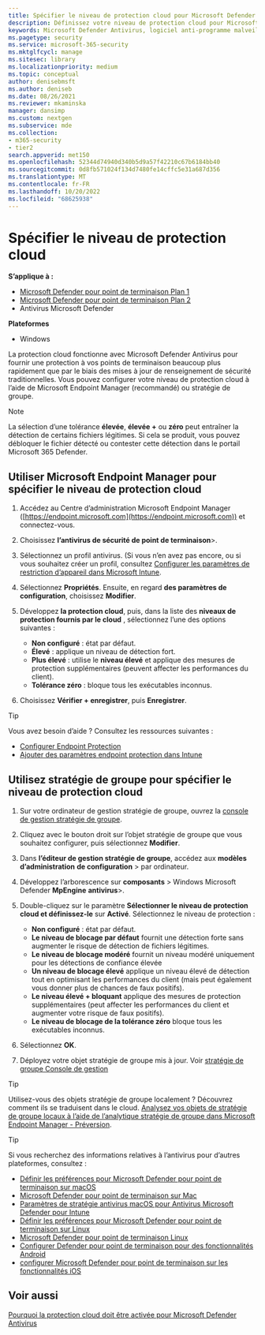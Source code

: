 ```yaml
---
title: Spécifier le niveau de protection cloud pour Microsoft Defender Antivirus
description: Définissez votre niveau de protection cloud pour Microsoft Defender Antivirus.
keywords: Microsoft Defender Antivirus, logiciel anti-programme malveillant, sécurité, défenseur, cloud, agressivité, niveau de protection
ms.pagetype: security
ms.service: microsoft-365-security
ms.mktglfcycl: manage
ms.sitesec: library
ms.localizationpriority: medium
ms.topic: conceptual
author: denisebmsft
ms.author: deniseb
ms.date: 08/26/2021
ms.reviewer: mkaminska
manager: dansimp
ms.custom: nextgen
ms.subservice: mde
ms.collection:
- m365-security
- tier2
search.appverid: met150
ms.openlocfilehash: 52344d74940d340b5d9a57f42210c67b6184bb40
ms.sourcegitcommit: 0d8fb571024f134d7480fe14cffc5e31a687d356
ms.translationtype: MT
ms.contentlocale: fr-FR
ms.lasthandoff: 10/20/2022
ms.locfileid: "68625938"
---
```

# <a name="specify-the-cloud-protection-level"></a>Spécifier le niveau de protection cloud

**S’applique à :**

- [Microsoft Defender pour point de terminaison Plan 1](https://go.microsoft.com/fwlink/?linkid=2154037)
- [Microsoft Defender pour point de terminaison Plan 2](https://go.microsoft.com/fwlink/?linkid=2154037)
- Antivirus Microsoft Defender

**Plateformes**
- Windows

La protection cloud fonctionne avec Microsoft Defender Antivirus pour fournir une protection à vos points de terminaison beaucoup plus rapidement que par le biais des mises à jour de renseignement de sécurité traditionnelles. Vous pouvez configurer votre niveau de protection cloud à l’aide de Microsoft Endpoint Manager (recommandé) ou stratégie de groupe.

> [!NOTE]
> La sélection d’une tolérance **élevée**, **élevée +** ou **zéro** peut entraîner la détection de certains fichiers légitimes. Si cela se produit, vous pouvez débloquer le fichier détecté ou contester cette détection dans le portail Microsoft 365 Defender.

## <a name="use-microsoft-endpoint-manager-to-specify-the-level-of-cloud-protection"></a>Utiliser Microsoft Endpoint Manager pour spécifier le niveau de protection cloud

1. Accédez au Centre d’administration Microsoft Endpoint Manager ([https://endpoint.microsoft.com](https://endpoint.microsoft.com)) et connectez-vous.

2. Choisissez **l’antivirus de sécurité de point de terminaison**\>.

3. Sélectionnez un profil antivirus. (Si vous n’en avez pas encore, ou si vous souhaitez créer un profil, consultez [Configurer les paramètres de restriction d’appareil dans Microsoft Intune](/intune/device-restrictions-configure).

4. Sélectionnez **Propriétés**. Ensuite, en regard **des paramètres de configuration**, choisissez **Modifier**.

5. Développez **la protection cloud**, puis, dans la liste des **niveaux de protection fournis par le cloud** , sélectionnez l’une des options suivantes :

    - **Non configuré** : état par défaut.
    - **Élevé** : applique un niveau de détection fort.
    - **Plus élevé** : utilise le **niveau élevé** et applique des mesures de protection supplémentaires (peuvent affecter les performances du client).
    - **Tolérance zéro** : bloque tous les exécutables inconnus.

6. Choisissez **Vérifier + enregistrer**, puis **Enregistrer**.

> [!TIP]
> Vous avez besoin d’aide ? Consultez les ressources suivantes :
>
> - [Configurer Endpoint Protection](/mem/configmgr/protect/deploy-use/endpoint-protection-configure)
> - [Ajouter des paramètres endpoint protection dans Intune](/mem/intune/protect/endpoint-protection-configure)

## <a name="use-group-policy-to-specify-the-level-of-cloud-protection"></a>Utilisez stratégie de groupe pour spécifier le niveau de protection cloud

1. Sur votre ordinateur de gestion stratégie de groupe, ouvrez la [console de gestion stratégie de groupe](/previous-versions/windows/it-pro/windows-server-2008-R2-and-2008/cc731212(v=ws.11)).

2. Cliquez avec le bouton droit sur l’objet stratégie de groupe que vous souhaitez configurer, puis sélectionnez **Modifier**.

3. Dans **l’éditeur de gestion stratégie de groupe**, accédez aux **modèles d’administration** **de configuration** \> par ordinateur.

4. Développez l’arborescence sur **composants** \> Windows Microsoft Defender **MpEngine** **antivirus**\>.

5. Double-cliquez sur le paramètre **Sélectionner le niveau de protection cloud et définissez-le** sur **Activé**. Sélectionnez le niveau de protection :

    - **Non configuré** : état par défaut.
    - **Le niveau de blocage par défaut** fournit une détection forte sans augmenter le risque de détection de fichiers légitimes.
    - **Le niveau de blocage modéré** fournit un niveau modéré uniquement pour les détections de confiance élevée
    - **Un niveau de blocage élevé** applique un niveau élevé de détection tout en optimisant les performances du client (mais peut également vous donner plus de chances de faux positifs).
    - **Le niveau élevé + bloquant** applique des mesures de protection supplémentaires (peut affecter les performances du client et augmenter votre risque de faux positifs).
    - **Le niveau de blocage de la tolérance zéro** bloque tous les exécutables inconnus.

6. Sélectionnez **OK**.

7. Déployez votre objet stratégie de groupe mis à jour. Voir [stratégie de groupe Console de gestion](/windows/win32/srvnodes/group-policy)

> [!TIP]
> Utilisez-vous des objets stratégie de groupe localement ? Découvrez comment ils se traduisent dans le cloud. [Analysez vos objets de stratégie de groupe locaux à l’aide de l’analytique stratégie de groupe dans Microsoft Endpoint Manager - Préversion](/mem/intune/configuration/group-policy-analytics).

> [!TIP]
> Si vous recherchez des informations relatives à l’antivirus pour d’autres plateformes, consultez :
> - [Définir les préférences pour Microsoft Defender pour point de terminaison sur macOS](mac-preferences.md)
> - [Microsoft Defender pour point de terminaison sur Mac](microsoft-defender-endpoint-mac.md)
> - [Paramètres de stratégie antivirus macOS pour Antivirus Microsoft Defender pour Intune](/mem/intune/protect/antivirus-microsoft-defender-settings-macos)
> - [Définir les préférences pour Microsoft Defender pour point de terminaison sur Linux](linux-preferences.md)
> - [Microsoft Defender pour point de terminaison Linux](microsoft-defender-endpoint-linux.md)
> - [Configurer Defender pour point de terminaison pour des fonctionnalités Android](android-configure.md)
> - [configurer Microsoft Defender pour point de terminaison sur les fonctionnalités iOS](ios-configure-features.md)
  
## <a name="see-also"></a>Voir aussi

[Pourquoi la protection cloud doit être activée pour Microsoft Defender Antivirus](why-cloud-protection-should-be-on-mdav.md)
